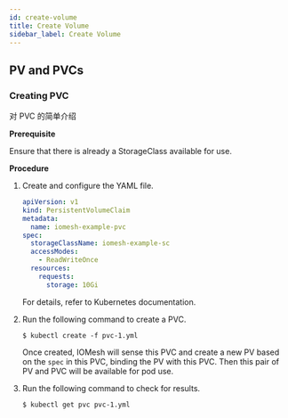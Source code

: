 ```yaml
---
id: create-volume
title: Create Volume
sidebar_label: Create Volume
---
```


## PV and PVCs

### Creating PVC
对 PVC 的简单介绍

**Prerequisite**

Ensure that there is already a StorageClass available for use.

**Procedure**
1. Create and configure the YAML file.

    ```yaml
    apiVersion: v1
    kind: PersistentVolumeClaim
    metadata:
      name: iomesh-example-pvc
    spec:
      storageClassName: iomesh-example-sc
      accessModes:
        - ReadWriteOnce
      resources:
        requests:
          storage: 10Gi
    ```
   For details, refer to Kubernetes documentation.
  

2. Run the following command to create a PVC.

   ```
   $ kubectl create -f pvc-1.yml
   ```
   Once created, IOMesh will sense this PVC and create a new PV based on the `spec` in this PVC, binding the PV with this PVC. Then this pair of PV and PVC will be available for pod use.

3. Run the following command to check for results.

   ```
   $ kubectl get pvc pvc-1.yml
   ```
